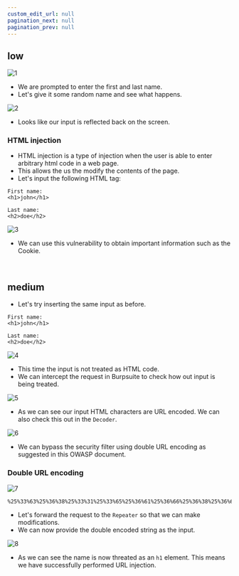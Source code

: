```yaml
---
custom_edit_url: null
pagination_next: null
pagination_prev: null
---
```



## low

![1](https://github.com/Knign/Write-ups/assets/110326359/33af387c-2969-4635-9aee-5657a227942d)

- We are prompted to enter the first and last name.
- Let's give it some random name and see what happens.

![2](https://github.com/Knign/Write-ups/assets/110326359/4cd74667-4027-4f04-96d5-a718f912a1f0)

- Looks like our input is reflected back on the screen.
### HTML injection
- HTML injection is a type of injection when the user is able to enter arbitrary html code in a web page.
- This allows the us the modify the contents of the page.
- Let's input the following HTML tag:
```
First name: 
<h1>john</h1>

Last name: 
<h2>doe</h2>
```

![3](https://github.com/Knign/Write-ups/assets/110326359/99ec84b6-b937-44f0-b5d3-cb5c592e5161)

- We can use this vulnerability to obtain important information such as the Cookie.

&nbsp;

## medium
- Let's try inserting the same input as before.
```
First name: 
<h1>john</h1>

Last name: 
<h2>doe</h2>
```

![4](https://github.com/Knign/Write-ups/assets/110326359/09395e51-146c-491b-b5de-1c7af1c55dcb)

- This time the input is not treated as HTML code. 
- We can intercept the request in Burpsuite to check how out input is being treated.

![5](https://github.com/Knign/Write-ups/assets/110326359/77db24e2-c582-4604-ac0e-6a350ce38f1d)

- As we can see our input HTML characters are URL encoded. We can also check this out in the `Decoder`.

![6](https://github.com/Knign/Write-ups/assets/110326359/e4b7c57d-db49-44d6-ab3e-477d14e4ab44)

- We can bypass the security filter using double URL encoding as suggested in this OWASP document.
### Double URL encoding

![7](https://github.com/Knign/Write-ups/assets/110326359/47ba146f-95d0-424a-ae87-736febf3c769)

```
%25%33%63%25%36%38%25%33%31%25%33%65%25%36%61%25%36%66%25%36%38%25%36%65%25%33%63%25%32%66%25%36%38%25%33%31%25%33%65
```
- Let's forward the request to the `Repeater` so that we can make modifications. 
- We can now provide the double encoded string as the input.

![8](https://github.com/Knign/Write-ups/assets/110326359/1c95ee65-323a-4189-8e4e-a09f45a8e43e)

- As we can see the name is now threated as an `h1` element. This means we have successfully performed URL injection.
